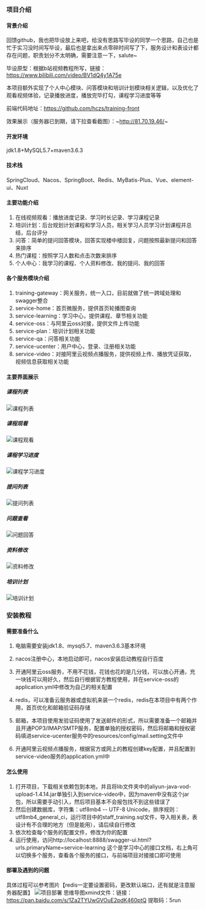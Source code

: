 ### 项目介绍

#### 背景介绍
回馈github，我也把毕设放上来吧，给没有思路写毕设的同学一个思路，自己也是忙于实习没时间写毕设，最后也是拿出来点零碎时间写了下，服务设计和表设计都存在问题，职责划分不太明确，需要注意一下，salute~

毕设原型：根据b站视频教程所写，链接：https://www.bilibili.com/video/BV1dQ4y1A75e

本项目额外实现了个人中心模块、问答模块和培训计划模块相关逻辑，以及优化了观看视频体验，记录播放进度，播放完毕打勾，课程学习进度等等

前端代码地址：https://github.com/hczs/training-front

效果展示（服务器已到期，请下拉查看截图）：~http://81.70.19.46/~
#### 开发环境

jdk1.8+MySQL5.7+maven3.6.3

#### 技术栈

SpringCloud、Nacos、SpringBoot、Redis、MyBatis-Plus、Vue、element-ui、Nuxt

#### 主要功能介绍

1. 在线视频观看：播放进度记录、学习时长记录、学习课程记录
2. 培训计划：后台规划计划课程和学习人员，相关学习人员学习计划课程并总结，后台评分
3. 问答：简单的提问回答模块，回答实现楼中楼回复，问题按照最新提问和回答来排序
4. 热门课程：按照学习人数和点击次数来排序
5. 个人中心：我学习的课程、个人资料修改、我的提问、我的回答

#### 各个服务模块介绍

1. training-gateway：网关服务，统一入口，目前就做了统一跨域处理和swagger整合
2. service-home：首页微服务，提供首页轮播图查询
3. service-learning：学习中心，提供课程、章节相关功能
4. service-oss：与阿里云oss对接，提供文件上传功能
5. service-plan：培训计划相关功能
6. service-qa：问答相关功能
7. service-ucenter：用户中心，登录、注册相关功能
8. service-video：对接阿里云视频点播服务，提供视频上传、播放凭证获取，视频信息获取相关功能

#### 主要界面展示
##### 课程列表
![课程列表](https://user-images.githubusercontent.com/43227582/138546766-1e8f1ee6-2a1d-4b57-a20b-da92df4fd741.png)
##### 课程观看
![课程观看](https://user-images.githubusercontent.com/43227582/138546773-5f579e57-e5cc-493d-9b2b-4db3130909eb.png)
##### 课程学习进度
![课程学习进度](https://user-images.githubusercontent.com/43227582/138546791-af9855fb-3bad-4281-9e45-a9ee144ce678.png)
##### 提问列表
![提问列表](https://user-images.githubusercontent.com/43227582/138546800-3f0cb337-e777-4ed8-9ca9-e3a990c2c36d.png)
##### 问题查看
![问题回答](https://user-images.githubusercontent.com/43227582/138546806-9a8ad8f9-b76c-4224-8717-3549c9b54b33.png)
##### 资料修改
![资料修改](https://user-images.githubusercontent.com/43227582/138546819-d6538583-642e-41f5-a70d-01841fe9a262.png)
##### 培训计划
![培训计划](https://user-images.githubusercontent.com/43227582/138546830-c29a2e3d-dadf-423a-a583-ab1c6f853453.png)

### 安装教程

#### 需要准备什么

1. 电脑需要安装jdk1.8、mysql5.7、maven3.6.3基本环境

2. nacos注册中心，本地启动即可，nacos安装启动教程自行百度

3. 开通阿里云oss服务，不用不花钱，花钱也花的是几分钱，可以放心开通，充一块钱可以用好久，然后自行根据官方教程使用，并在service-oss的application.yml中修改为自己的相关配置

4. redis，可以准备云服务器或虚拟机来装一个redis，redis在本项目中有两个作用，首页优化和邮箱验证码存储

5. 邮箱，本项目使用发验证码使用了发送邮件的形式，所以需要准备一个邮箱并且开通POP3/IMAP/SMTP服务，配置单独的授权密码，然后将邮箱和授权密码填进service-ucenter服务中的resources/config/mail.setting文件中
6. 开通阿里云视频点播服务，根据官方或网上的教程创建key配置，并且配置到service-video服务的application.yml中

#### 怎么使用

1. 打开项目，下载相关依赖包到本地，并且将lib文件夹中的aliyun-java-vod-upload-1.4.14.jar单独引入到service-video中，因为maven中没有这个jar包，所以需要手动引入，然后项目基本不会报包找不到这些错误了
2. 然后创建数据库，字符集：utf8mb4 -- UTF-8 Unicode，排序规则：utf8mb4_general_ci，运行项目中的staff_training.sql文件，导入相关表，表设计有不合理的地方（但是能用），请后续自行修改
3. 依次检查每个服务的配置文件，修改为你的配置
4. 运行使用，访问http://localhost:8888/swagger-ui.html?urls.primaryName=service-learning 这个是学习中心的接口文档，右上角可以切换多个服务，查看各个服务的接口，与前端项目对接接口即可使用

#### 部署及遇到的问题
具体过程可以参考图片【redis一定要设置密码，更改默认端口，还有就是注意服务器配置】
![项目部署](https://user-images.githubusercontent.com/43227582/130637833-758b9af8-a356-415c-bd6e-e3f7f4258cf4.png)
思维导图xmind文件：链接：https://pan.baidu.com/s/1Za2TYUwGVOuE2pdK460ptQ 提取码：5run

